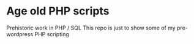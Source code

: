 # Age old PHP scripts
Prehistoric work in PHP / SQL
This repo is just to show some of my pre-wordpress PHP scripting

